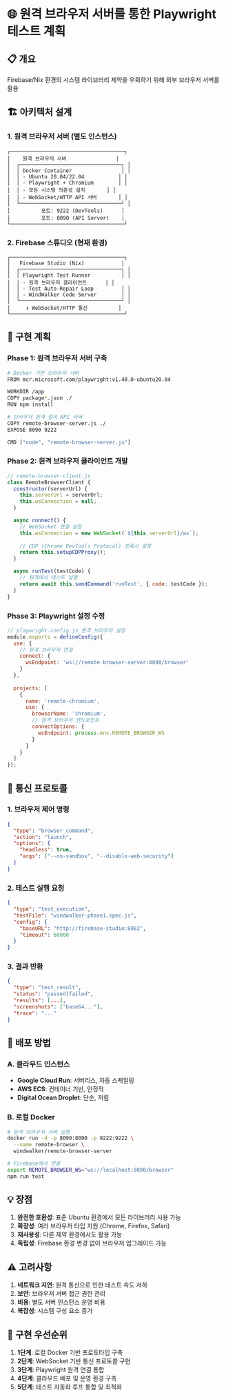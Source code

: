 # 🌐 원격 브라우저 서버를 통한 Playwright 테스트 계획

## 📋 개요
Firebase/Nix 환경의 시스템 라이브러리 제약을 우회하기 위해 외부 브라우저 서버를 활용

## 🏗️ 아키텍처 설계

### 1. **원격 브라우저 서버 (별도 인스턴스)**
```
┌─────────────────────────────────────┐
│    원격 브라우저 서버                │
│  ┌─────────────────────────────────┐ │
│  │ Docker Container                │ │
│  │ - Ubuntu 20.04/22.04           │ │
│  │ - Playwright + Chromium        │ │
│  │ - 모든 시스템 의존성 설치       │ │
│  │ - WebSocket/HTTP API 서버       │ │
│  └─────────────────────────────────┘ │
│          포트: 9222 (DevTools)      │
│          포트: 8090 (API Server)    │
└─────────────────────────────────────┘
```

### 2. **Firebase 스튜디오 (현재 환경)**
```
┌─────────────────────────────────────┐
│   Firebase Studio (Nix)            │
│  ┌─────────────────────────────────┐ │
│  │ Playwright Test Runner          │ │
│  │ - 원격 브라우저 클라이언트      │ │
│  │ - Test Auto-Repair Loop         │ │
│  │ - WindWalker Code Server        │ │
│  └─────────────────────────────────┘ │
│     ↕️ WebSocket/HTTP 통신          │
└─────────────────────────────────────┘
```

## 🔧 구현 계획

### Phase 1: 원격 브라우저 서버 구축
```bash
# Docker 기반 브라우저 서버
FROM mcr.microsoft.com/playwright:v1.40.0-ubuntu20.04

WORKDIR /app
COPY package*.json ./
RUN npm install

# 브라우저 원격 접속 API 서버 
COPY remote-browser-server.js ./
EXPOSE 8090 9222

CMD ["node", "remote-browser-server.js"]
```

### Phase 2: 원격 브라우저 클라이언트 개발
```javascript
// remote-browser-client.js
class RemoteBrowserClient {
  constructor(serverUrl) {
    this.serverUrl = serverUrl;
    this.wsConnection = null;
  }

  async connect() {
    // WebSocket 연결 설정
    this.wsConnection = new WebSocket(`${this.serverUrl}/ws`);
    
    // CDP (Chrome DevTools Protocol) 프록시 설정
    return this.setupCDPProxy();
  }

  async runTest(testCode) {
    // 원격에서 테스트 실행
    return await this.sendCommand('runTest', { code: testCode });
  }
}
```

### Phase 3: Playwright 설정 수정
```javascript
// playwright.config.js 원격 브라우저 설정
module.exports = defineConfig({
  use: {
    // 원격 브라우저 연결
    connect: {
      wsEndpoint: 'ws://remote-browser-server:8090/browser'
    }
  },
  
  projects: [
    {
      name: 'remote-chromium',
      use: { 
        browserName: 'chromium',
        // 원격 브라우저 엔드포인트
        connectOptions: {
          wsEndpoint: process.env.REMOTE_BROWSER_WS
        }
      }
    }
  ]
});
```

## 📡 통신 프로토콜

### 1. **브라우저 제어 명령**
```json
{
  "type": "browser_command",
  "action": "launch",
  "options": {
    "headless": true,
    "args": ["--no-sandbox", "--disable-web-security"]
  }
}
```

### 2. **테스트 실행 요청**
```json
{
  "type": "test_execution",
  "testFile": "windwalker-phase1.spec.js",
  "config": {
    "baseURL": "http://firebase-studio:8082",
    "timeout": 60000
  }
}
```

### 3. **결과 반환**
```json
{
  "type": "test_result",
  "status": "passed|failed",
  "results": [...],
  "screenshots": ["base64..."],
  "trace": "..."
}
```

## 🚀 배포 방법

### A. **클라우드 인스턴스** 
- **Google Cloud Run**: 서버리스, 자동 스케일링
- **AWS ECS**: 컨테이너 기반, 안정적 
- **Digital Ocean Droplet**: 단순, 저렴

### B. **로컬 Docker**
```bash
# 원격 브라우저 서버 실행
docker run -d -p 8090:8090 -p 9222:9222 \
  --name remote-browser \
  windwalker/remote-browser-server

# Firebase에서 연결
export REMOTE_BROWSER_WS="ws://localhost:8090/browser"
npm run test
```

## 💡 장점

1. **완전한 호환성**: 표준 Ubuntu 환경에서 모든 라이브러리 사용 가능
2. **확장성**: 여러 브라우저 타입 지원 (Chrome, Firefox, Safari)
3. **재사용성**: 다른 제약 환경에서도 활용 가능
4. **독립성**: Firebase 환경 변경 없이 브라우저 업그레이드 가능

## ⚠️ 고려사항

1. **네트워크 지연**: 원격 통신으로 인한 테스트 속도 저하
2. **보안**: 브라우저 서버 접근 권한 관리
3. **비용**: 별도 서버 인스턴스 운영 비용
4. **복잡성**: 시스템 구성 요소 증가

## 🎯 구현 우선순위

1. **1단계**: 로컬 Docker 기반 프로토타입 구축 
2. **2단계**: WebSocket 기반 통신 프로토콜 구현
3. **3단계**: Playwright 원격 연결 통합
4. **4단계**: 클라우드 배포 및 운영 환경 구축
5. **5단계**: 테스트 자동화 루프 통합 및 최적화